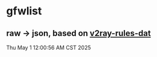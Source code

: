 # gfwlist
## raw -> json, based on [v2ray-rules-dat](https://github.com/Loyalsoldier/v2ray-rules-dat)
Thu May  1 12:00:56 AM CST 2025

